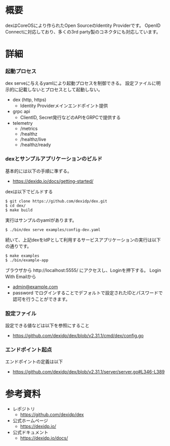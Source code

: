 # 概要
dexはCoreOSにより作られたOpen SourceのIdentity Providerです。
OpenID Connectに対応しており、多くの3rd party製のコネクタにも対応しています。

# 詳細

### 起動プロセス
dex serveに与えるyamlにより起動プロセスを制御できる。
設定ファイルに明示的に記載しないとプロセスとして起動しない。
- dex (http, https)
  - Identity Providerメインエンドポイント提供
- grpc api
  - ClientID, Secret発行などのAPIをGRPCで提供する
- telemetry
  - /metrics
  - /healthz
  - /healthz/live
  - /healthz/ready

### dexとサンプルアプリケーションのビルド
基本的には以下の手順に準ずる。
- https://dexidp.io/docs/getting-started/

dexは以下でビルドする
```
$ git clone https://github.com/dexidp/dex.git
$ cd dex/
$ make build
```

実行はサンプルのyamlがあります。
```
$ ./bin/dex serve examples/config-dev.yaml
```

続いて、上記dexをIdPとして利用するサービスアプリケーションの実行は以下の通りです。
```
$ make examples
$ ./bin/example-app
```

ブラウザから http://localhost:5555/ にアクセスし、Loginを押下する。
Login With Emailから
- admin@example.com
- password
でログインすることでデフォルトで設定されたIDとパスワードで認可を行うことができます。


### 設定ファイル
設定できる値などは以下を参照にすること
- https://github.com/dexidp/dex/blob/v2.31.1/cmd/dex/config.go

### エンドポイント起点
エンドポイントの定義は以下
- https://github.com/dexidp/dex/blob/v2.31.1/server/server.go#L346-L389

# 参考資料
- レポジトリ 
  - https://github.com/dexidp/dex
- 公式ホームページ
  - https://dexidp.io/
- 公式ドキュメント
  - https://dexidp.io/docs/
